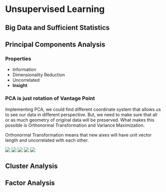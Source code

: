# Unsupervised Learning

## Big Data and Sufficient Statistics


## Principal Components Analysis

### Properties
 - Information 
 - Dimensionality Reduction
 - Uncorrelated
 - **Insight**

### PCA is just rotation of Vantage Point
Implementing PCA, we could find different coordinate system that allows us to see our data in different perspective. 
But, we need to make sure that all or as much geometry of original data will be preserved. 
What makes this possible is Orthonormal Transformation and Variance Maximization. 

Orthonormal Transformation means that new aixes will have unit vector length and uncorrelated with each other. 

<img src="https://latex.codecogs.com/svg.image?\mathbf{MM}^T=\mathbf{I}_P&space;">
<img src="https://latex.codecogs.com/svg.image?\mathbf{M}^{-1}=\mathbf{M}^T&space;">
<img src="https://latex.codecogs.com/svg.image?&space;\textrm{The&space;orthonormal&space;Transformation&space;of&space;}\mathbf{X}\textrm{&space;is&space;}\mathbf{XM}">
<img src="https://latex.codecogs.com/svg.image?&space;\textrm{Unit&space;Length&space;of&space;Vector&space;}&space;\left\|&space;U&space;\right\|&space;=&space;1">
<img src="https://latex.codecogs.com/svg.image?&space;\textrm{Orthogonal&space;Vectors:&space;}&space;\textbf{u}\cdot\textbf{v}=0">


## Cluster Analysis

## Factor Analysis

